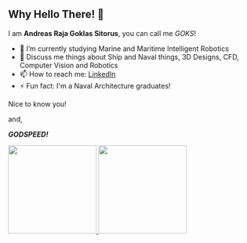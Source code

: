 ## Why Hello There! 👋 

I am **Andreas Raja Goklas Sitorus**, you can call me *GOKS*!

- 🌱 I’m currently studying Marine and Maritime Intelligent Robotics
- 💬 Discuss me things about Ship and Naval things, 3D Designs, CFD, Computer Vision and Robotics
- 📫 How to reach me: [LinkedIn](https://www.linkedin.com/in/andreassitorus/)
- ⚡ Fun fact: I'm a Naval Architecture graduates!

Nice to know you!

and,

***GODSPEED!***

<p align="left">
<a href="https://github.com/AndreasKing-Goks">
  <img height="180em" src="https://github-readme-stats-eight-theta.vercel.app/api?username=AndreasKing-Goks&show_icons=true&theme=algolia&include_all_commits=true&count_private=true"/>
  <img height="180em" src="https://github-readme-stats-eight-theta.vercel.app/api/top-langs/?username=AndreasKing-Goks&layout=compact&langs_count=8&theme=algolia"/>
</a>
</p>
